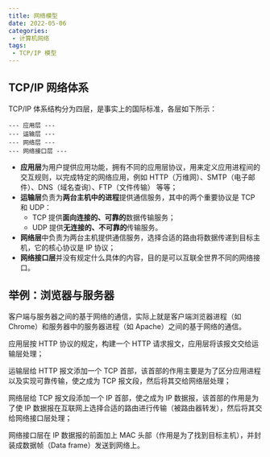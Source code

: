 ```yaml
---
title: 网络模型
date: 2022-05-06
categories:
 - 计算机网络
tags:
 - TCP/IP 模型
---
```


## TCP/IP 网络体系

TCP/IP 体系结构分为四层，是事实上的国际标准，各层如下所示：

```
--- 应用层 ---
--- 运输层 ---
--- 网络层 ---
--- 网络接口层 ---
```

* **应用层**为用户提供应用功能，拥有不同的应用层协议，用来定义应用进程间的交互规则，以完成特定的网络应用，例如 HTTP（万维网）、SMTP（电子邮件）、DNS（域名查询）、FTP（文件传输） 等等；
* **运输层**负责为**两台主机中的进程**提供通信服务，其中的两个重要协议是 TCP 和 UDP：
  * TCP 提供**面向连接的、可靠的**数据传输服务；
  * UDP 提供**无连接的、不可靠的**传输服务。
* **网络层**中负责为两台主机提供通信服务，选择合适的路由将数据传递到目标主机，它的核心协议是 IP 协议；
* **网络接口层**并没有规定什么具体的内容，目的是可以互联全世界不同的网络接口。

## 举例：浏览器与服务器

客户端与服务器之间的基于网络的通信，实际上就是客户端浏览器进程（如 Chrome）和服务器中的服务器进程（如 Apache）之间的基于网络的通信。

应用层按 HTTP 协议的规定，构建一个 HTTP 请求报文，应用层将该报文交给运输层处理；

<!-- TODO HTTP 报文内容 -->

运输层给 HTTP 报文添加一个 TCP 首部，该首部的作用主要是为了区分应用进程以及实现可靠传输，使之成为 TCP 报文段，然后将其交给网络层处理；

<!-- TODO TCP 首部格式 -->

网络层给 TCP 报文段添加一个 IP 首部，使之成为 IP 数据报，该首部的作用是为了使 IP 数据报在互联网上选择合适的路由进行传输（被路由器转发），然后将其交给网络接口层处理；

网络接口层在 IP 数据报的前面加上 MAC 头部（作用是为了找到目标主机），并封装成数据帧（Data frame）发送到网络上。

<!-- TODO 通信图 -->